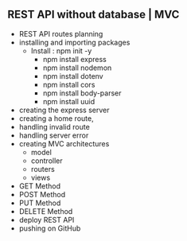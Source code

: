 ## REST API without database | MVC
 - REST API routes planning
 - installing and importing packages
    - Install : npm init -y 
        - npm install express  
        - npm install nodemon 
        - npm install dotenv
        - npm install cors
        - npm install body-parser
        - npm install uuid
 - creating the express server
 - creating a home route,
 - handling invalid route
 - handling server error
 - creating MVC architectures
    - model
    - controller
    - routers
    - views
 - GET Method 
 - POST Method
 - PUT Method
 - DELETE Method
 - deploy REST  API
 - pushing on GitHub
